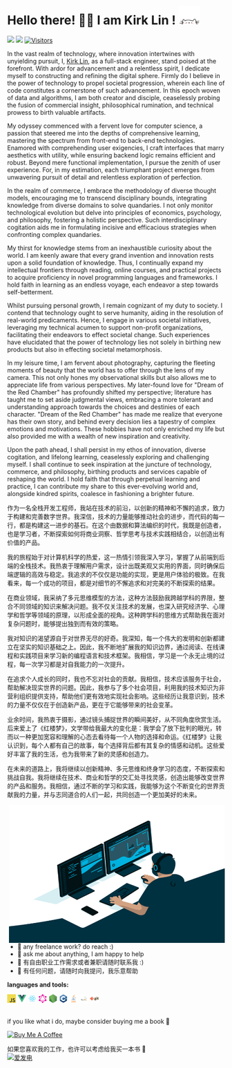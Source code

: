 

# Hello there! 👋🏻 I am Kirk Lin ! <img src="./img/cat.gif" alt="Meaow" width="50" />

[![](https://img.shields.io/badge/-instagram-165DFF?style=flat-square)](https://instagram.com/kirkirlin)
[![](https://img.shields.io/badge/-twitter-0E42D2?style=flat-square)](https://twitter.com/lkirkun)
[![Visitors](https://api.visitorbadge.io/api/combined?path=https%3A%2F%2Fgithub.com%2Fkirklin&countColor=%234080ff&style=flat-square&labelStyle=lower)](https://visitorbadge.io/status?path=https%3A%2F%2Fgithub.com%2Fkirklin)
<br />

In the vast realm of technology, where innovation intertwines with unyielding pursuit, I, [Kirk Lin](https://kirklin.cn/), as a full-stack engineer, stand poised at the forefront. With ardor for advancement and a relentless spirit, I dedicate myself to constructing and refining the digital sphere. Firmly do I believe in the power of technology to propel societal progression, wherein each line of code constitutes a cornerstone of such advancement. In this epoch woven of data and algorithms, I am both creator and disciple, ceaselessly probing the fusion of commercial insight, philosophical rumination, and technical prowess to birth valuable artifacts.

My odyssey commenced with a fervent love for computer science, a passion that steered me into the depths of comprehensive learning, mastering the spectrum from front-end to back-end technologies. Enamored with comprehending user exigencies, I craft interfaces that marry aesthetics with utility, while ensuring backend logic remains efficient and robust. Beyond mere functional implementation, I pursue the zenith of user experience. For, in my estimation, each triumphant project emerges from unwavering pursuit of detail and relentless exploration of perfection.

In the realm of commerce, I embrace the methodology of diverse thought models, encouraging me to transcend disciplinary bounds, integrating knowledge from diverse domains to solve quandaries. I not only monitor technological evolution but delve into principles of economics, psychology, and philosophy, fostering a holistic perspective. Such interdisciplinary cogitation aids me in formulating incisive and efficacious strategies when confronting complex quandaries.

My thirst for knowledge stems from an inexhaustible curiosity about the world. I am keenly aware that every grand invention and innovation rests upon a solid foundation of knowledge. Thus, I continually expand my intellectual frontiers through reading, online courses, and practical projects to acquire proficiency in novel programming languages and frameworks. I hold faith in learning as an endless voyage, each endeavor a step towards self-betterment.

Whilst pursuing personal growth, I remain cognizant of my duty to society. I contend that technology ought to serve humanity, aiding in the resolution of real-world predicaments. Hence, I engage in various societal initiatives, leveraging my technical acumen to support non-profit organizations, facilitating their endeavors to effect societal change. Such experiences have elucidated that the power of technology lies not solely in birthing new products but also in effecting societal metamorphosis.

In my leisure time, I am fervent about photography, capturing the fleeting moments of beauty that the world has to offer through the lens of my camera. This not only hones my observational skills but also allows me to appreciate life from various perspectives. My later-found love for "Dream of the Red Chamber" has profoundly shifted my perspective; literature has taught me to set aside judgmental views, embracing a more tolerant and understanding approach towards the choices and destinies of each character. "Dream of the Red Chamber" has made me realize that everyone has their own story, and behind every decision lies a tapestry of complex emotions and motivations. These hobbies have not only enriched my life but also provided me with a wealth of new inspiration and creativity.

Upon the path ahead, I shall persist in my ethos of innovation, diverse cogitation, and lifelong learning, ceaselessly exploring and challenging myself. I shall continue to seek inspiration at the juncture of technology, commerce, and philosophy, birthing products and services capable of reshaping the world. I hold faith that through perpetual learning and practice, I can contribute my share to this ever-evolving world and, alongside kindred spirits, coalesce in fashioning a brighter future.

作为一名全栈开发工程师，我站在技术的前沿，以创新的精神和不懈的追求，致力于构建和完善数字世界。我深信，技术的力量能够推动社会的进步，而代码的每一行，都是构建这一进步的基石。在这个由数据和算法编织的时代，我既是创造者，也是学习者，不断探索如何将商业洞察、哲学思考与技术实践相结合，以创造出有价值的产品。

我的旅程始于对计算机科学的热爱，这一热情引领我深入学习，掌握了从前端到后端的全栈技术。我热衷于理解用户需求，设计出既美观又实用的界面，同时确保后端逻辑的高效与稳定。我追求的不仅仅是功能的实现，更是用户体验的极致。在我看来，每一个成功的项目，都是对细节的不懈追求和对完美的不断探索的结果。

在商业领域，我采纳了多元思维模型的方法，这种方法鼓励我跨越学科的界限，整合不同领域的知识来解决问题。我不仅关注技术的发展，也深入研究经济学、心理学和哲学等领域的原理，以形成全面的视角。这种跨学科的思维方式帮助我在面对复杂问题时，能够提出独到而有效的策略。

我对知识的渴望源自于对世界无尽的好奇。我深知，每一个伟大的发明和创新都建立在坚实的知识基础之上。因此，我不断地扩展我的知识边界，通过阅读、在线课程和实践项目来学习新的编程语言和技术框架。我相信，学习是一个永无止境的过程，每一次学习都是对自我能力的一次提升。

在追求个人成长的同时，我也不忘对社会的贡献。我相信，技术应该服务于社会，帮助解决现实世界的问题。因此，我参与了多个社会项目，利用我的技术知识为非营利组织提供支持，帮助他们更有效地实现社会影响。这些经历让我意识到，技术的力量不仅仅在于创造新产品，更在于它能够带来的社会变革。

业余时间，我热衷于摄影，通过镜头捕捉世界的瞬间美好，从不同角度欣赏生活。后来爱上了《红楼梦》，文学带给我最大的变化是：我学会了放下批判的眼光，转而以一种更加宽容和理解的心态去看待每一个人物的选择和命运。《红楼梦》让我认识到，每个人都有自己的故事，每个选择背后都有其复杂的情感和动机。这些爱好丰富了我的生活，也为我带来了新的灵感和创造力。

在未来的道路上，我将继续以创新精神、多元思维和终身学习的态度，不断探索和挑战自我。我将继续在技术、商业和哲学的交汇处寻找灵感，创造出能够改变世界的产品和服务。我相信，通过不断的学习和实践，我能够为这个不断变化的世界贡献我的力量，并与志同道合的人们一起，共同创造一个更加美好的未来。



<img align="right" alt="GIF" src="https://github.com/kirklin/kirklin/blob/main/img/code.gif?raw=true" width="500" height="320" />

- 💼 any freelance work? do reach :)
- 💬 ask me about anything, I am happy to help
- 💼 有自由职业工作需求或者兼职请随时联系我 :)
- 💬 有任何问题，请随时向我提问，我乐意帮助

**languages and tools:**  

<code><img height="20" src="https://raw.githubusercontent.com/github/explore/80688e429a7d4ef2fca1e82350fe8e3517d3494d/topics/javascript/javascript.png"></code>
<code><img height="20" src="https://raw.githubusercontent.com/github/explore/80688e429a7d4ef2fca1e82350fe8e3517d3494d/topics/vue/vue.png"></code>
<code><img height="20" src="https://raw.githubusercontent.com/github/explore/80688e429a7d4ef2fca1e82350fe8e3517d3494d/topics/react/react.png"></code>
<code><img height="20" src="https://raw.githubusercontent.com/github/explore/5c058a388828bb5fde0bcafd4bc867b5bb3f26f3/topics/graphql/graphql.png"></code>
<code><img height="20" src="https://raw.githubusercontent.com/github/explore/80688e429a7d4ef2fca1e82350fe8e3517d3494d/topics/nodejs/nodejs.png"></code>
<code><img height="20" src="https://raw.githubusercontent.com/github/explore/80688e429a7d4ef2fca1e82350fe8e3517d3494d/topics/cpp/cpp.png"></code>
<code><img height="20" src="https://raw.githubusercontent.com/github/explore/80688e429a7d4ef2fca1e82350fe8e3517d3494d/topics/java/java.png"></code>
<code><img height="20" src="https://raw.githubusercontent.com/github/explore/80688e429a7d4ef2fca1e82350fe8e3517d3494d/topics/mysql/mysql.png"></code>
<code><img height="20" src="https://raw.githubusercontent.com/github/explore/80688e429a7d4ef2fca1e82350fe8e3517d3494d/topics/git/git.png"></code>

<br/>
if you like what i do, maybe consider buying me a book 🥺

<a href="https://www.buymeacoffee.com/linkirk" target="_blank"><img src="https://cdn.buymeacoffee.com/buttons/v2/default-red.png" alt="Buy Me A Coffee" width="150" ></a>

如果您喜欢我的工作，也许可以考虑给我买一本书 🥺<br>
[![爱发电](https://img.shields.io/badge/爱发电-30363D?style=for-the-badge&logo=GitHub-Sponsors&logoColor=#EA4AAA)](https://afdian.net/a/kirklin)
<br/><br/>

